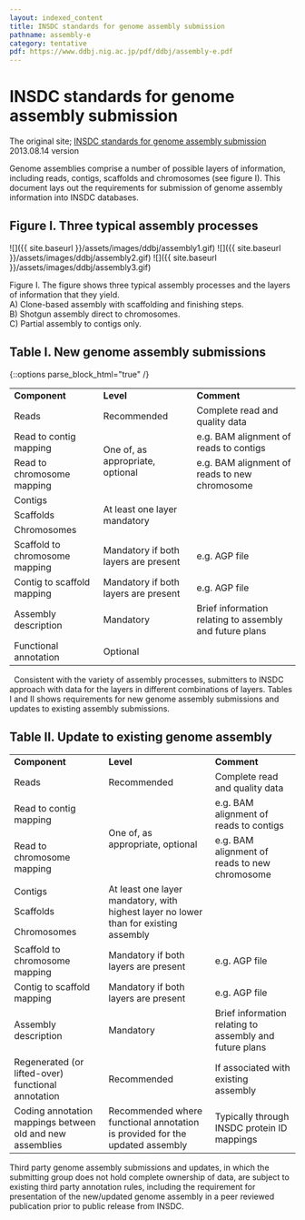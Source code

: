 ```yaml
---
layout: indexed_content
title: INSDC standards for genome assembly submission
pathname: assembly-e
category: tentative
pdf: https://www.ddbj.nig.ac.jp/pdf/ddbj/assembly-e.pdf
---
```


# INSDC standards for genome assembly submission

The original site; [INSDC standards for genome assembly
submission](http://www.insdc.org/insdc-standards-genome-assembly-submission)
2013.08.14 version

Genome assemblies comprise a number of possible layers of information,
including reads, contigs, scaffolds and chromosomes (see figure I). This
document lays out the requirements for submission of genome assembly
information into INSDC databases.

## Figure I. Three typical assembly processes

![]({{ site.baseurl }}/assets/images/ddbj/assembly1.gif)
![]({{ site.baseurl }}/assets/images/ddbj/assembly2.gif)
![]({{ site.baseurl }}/assets/images/ddbj/assembly3.gif)

Figure I. The figure shows three typical assembly processes and the
layers of information that they yield.  
A) Clone-based assembly with scaffolding and finishing steps.  
B) Shotgun assembly direct to chromosomes.  
C) Partial assembly to contigs only.

## Table I. New genome assembly submissions

{::options parse_block_html="true" /}
<table>
  <tr>
    <td><strong>Component</strong></td>
    <td><strong>Level</strong></td>
    <td><strong>Comment</strong></td>
  </tr>
  <tr>
    <td>Reads</td>
    <td>Recommended</td>
    <td>Complete read and quality data</td>
  </tr>
  <tr>
    <td>Read to contig mapping</td>
    <td rowspan="2">One of, as appropriate, optional</td>
    <td>e.g. BAM alignment of reads to contigs</td>
  </tr>
  <tr>
    <td>Read to chromosome mapping</td>
    <td>e.g. BAM alignment of reads to new chromosome</td>
  </tr>
  <tr>
    <td>Contigs</td>
    <td rowspan="3">At least one layer mandatory</td>
    <td rowspan="3"></td>
  </tr>
  <tr>
    <td>Scaffolds</td>
  </tr>
  <tr>
    <td>Chromosomes</td>
  </tr>
  <tr>
    <td>Scaffold to chromosome mapping</td>
    <td>Mandatory if both layers are present</td>
    <td>e.g. AGP file</td>
  </tr>
  <tr>
    <td>Contig to scaffold mapping</td>
    <td>Mandatory if both layers are present</td>
    <td>e.g. AGP file</td>
  </tr>
  <tr>
    <td>Assembly description</td>
    <td>Mandatory</td>
    <td>Brief information relating to assembly and future plans</td>
  </tr>
  <tr>
    <td>Functional annotation</td>
    <td>Optional</td>
    <td></td>
  </tr>
</table>
 
Consistent with the variety of assembly processes, submitters to INSDC
approach with data for the layers in different combinations of layers.
Tables I and II shows requirements for new genome assembly submissions
and updates to existing assembly submissions.

## Table II. Update to existing genome assembly

<table>
  <tr>
    <td><strong>Component</strong></td>
    <td><strong>Level</strong></td>
    <td><strong>Comment</strong></td>
  </tr>

  <tr>
    <td>Reads</td>
    <td>Recommended</td>
    <td>Complete read and quality data</td>
  </tr>

  <tr>
    <td>Read to contig mapping</td>
    <td rowspan="2">One of, as appropriate, optional</td>
    <td>e.g. BAM   alignment of reads to contigs</td>
  </tr>

  <tr>
    <td>Read to chromosome mapping</td>
    <td>e.g. BAM alignment of reads to new chromosome</td>
  </tr>

  <tr>
    <td>Contigs</td>
    <td rowspan="3">At least one layer mandatory, with highest layer no lower than for existing assembly</td>
    <td rowspan="3"></td>
  </tr>

  <tr>
    <td>Scaffolds</td>
  </tr>

  <tr>
    <td>Chromosomes</td>
  </tr>

  <tr>
    <td>Scaffold to chromosome mapping</td>
    <td>Mandatory if both layers are present</td>
    <td>e.g. AGP file</td>
  </tr>

  <tr>
    <td>Contig to scaffold mapping</td>
    <td>Mandatory if both layers are present</td>
    <td>e.g. AGP file</td>
  </tr>

  <tr>
    <td>Assembly description</td>
    <td>Mandatory</td>
    <td>Brief information relating to assembly and future plans</td>
  </tr>

  <tr>
    <td>Regenerated (or lifted-over) functional annotation</td>
    <td>Recommended</td>
    <td>If associated with existing assembly</td>
  </tr>

  <tr>
    <td>Coding annotation mappings between old and new assemblies</td>
    <td>Recommended where   functional annotation is provided for the updated assembly</td>
    <td>Typically through INSDC protein ID mappings</td>
  </tr>
</table>

Third party genome assembly submissions and updates, in which the
submitting group does not hold complete ownership of data, are subject
to existing third party annotation rules, including the requirement for
presentation of the new/updated genome assembly in a peer reviewed
publication prior to public release from INSDC.

